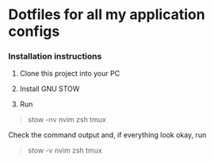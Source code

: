 # Dotfiles for all my application configs

### Installation instructions

1. Clone this project into your PC

2. Install GNU STOW

3. Run

> stow -nv nvim zsh tmux

Check the command output and, if everything look okay, run

> stow -v nvim zsh tmux
